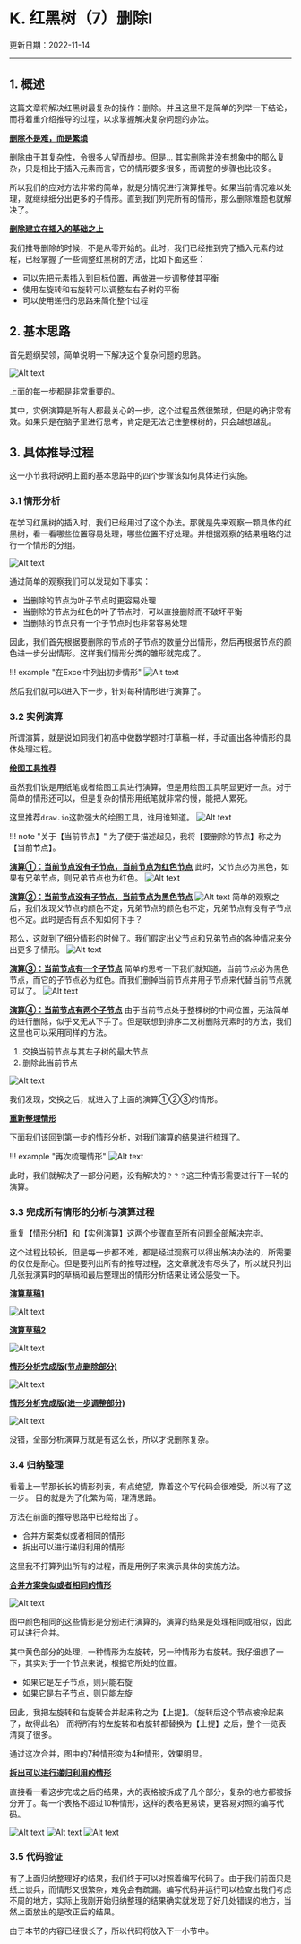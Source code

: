 # K. 红黑树（7）删除I

更新日期：2022-11-14

-----------------------------------------------------

## 1. 概述

这篇文章将解决红黑树最复杂的操作：删除。并且这里不是简单的列举一下结论，而将着重介绍推导的过程，以求掌握解决复杂问题的办法。

<u>__删除不是难，而是繁琐__</u>

删除由于其复杂性，令很多人望而却步。但是... 其实删除并没有想象中的那么复杂，只是相比于插入元素而言，它的情形要多很多，而调整的步骤也比较多。

所以我们的应对方法非常的简单，就是分情况进行演算推导。如果当前情况难以处理，就继续细分出更多的子情形。直到我们列完所有的情形，那么删除难题也就解决了。

<u>__删除建立在插入的基础之上__</u>

我们推导删除的时候，不是从零开始的。此时，我们已经推到完了插入元素的过程，已经掌握了一些调整红黑树的方法，比如下面这些：

- 可以先把元素插入到目标位置，再做进一步调整使其平衡
- 使用左旋转和右旋转可以调整左右子树的平衡
- 可以使用递归的思路来简化整个过程

## 2. 基本思路

首先题纲契领，简单说明一下解决这个复杂问题的思路。

![Alt text](S011.files/推导思路.drawio.png)

上面的每一步都是非常重要的。

其中，实例演算是所有人都最关心的一步，这个过程虽然很繁琐，但是的确非常有效。如果只是在脑子里进行思考，肯定是无法记住整棵树的，只会越想越乱。

## 3. 具体推导过程

这一小节我将说明上面的基本思路中的四个步骤该如何具体进行实施。

### 3.1 情形分析

在学习红黑树的插入时，我们已经用过了这个办法。那就是先来观察一颗具体的红黑树，看一看哪些位置容易处理，哪些位置不好处理。并根据观察的结果粗略的进行一个情形的分组。

![Alt text](S011.files/观察红黑树.drawio.png)

通过简单的观察我们可以发现如下事实：

- 当删除的节点为叶子节点时更容易处理
- 当删除的节点为红色的叶子节点时，可以直接删除而不破坏平衡
- 当删除的节点只有一个子节点时也非常容易处理

因此，我们首先根据要删除的节点的子节点的数量分出情形，然后再根据节点的颜色进一步分出情形。这样我们情形分类的雏形就完成了。

!!! example "在Excel中列出初步情形"
    ![Alt text](S011.files/初步情形.png)

然后我们就可以进入下一步，针对每种情形进行演算了。

### 3.2 实例演算

所谓演算，就是说如同我们初高中做数学题时打草稿一样，手动画出各种情形的具体处理过程。

<u>__绘图工具推荐__</u>

虽然我们说是用纸笔或者绘图工具进行演算，但是用绘图工具明显更好一点。对于简单的情形还可以，但是复杂的情形用纸笔就非常的慢，能把人累死。

这里推荐`draw.io`这款强大的绘图工具，谁用谁知道。
![Alt text](S011.files/drawio.png)

!!! note "关于【当前节点】"
    为了便于描述起见，我将【要删除的节点】称之为【当前节点】。

<u>__演算①：当前节点没有子节点，当前节点为红色节点__</u>
此时，父节点必为黑色，如果有兄弟节点，则兄弟节点也为红色。
![Alt text](S011.files/演算①.drawio.png)

<u>__演算②：当前节点没有子节点，当前节点为黑色节点__</u>
![Alt text](S011.files/演算②-1.drawio.png)
简单的观察之后，我们发现父节点的颜色不定，兄弟节点的颜色也不定，兄弟节点有没有子节点也不定。此时是否有点不知如何下手？

那么，这就到了细分情形的时候了。我们假定出父节点和兄弟节点的各种情况来分出更多子情形。
![Alt text](S011.files/演算②-2.drawio.png)

<u>__演算③：当前节点有一个子节点__</u>
简单的思考一下我们就知道，当前节点必为黑色节点，而它的子节点必为红色。而我们删掉当前节点并用子节点来代替当前节点就可以了。
![Alt text](S011.files/演算③.drawio.png)

<u>__演算④：当前节点有两个子节点__</u>
由于当前节点处于整棵树的中间位置，无法简单的进行删除，似乎又无从下手了。但是联想到排序二叉树删除元素时的方法，我们这里也可以采用同样的方法。

1. 交换当前节点与其左子树的最大节点
2. 删除此当前节点

![Alt text](S011.files/演算④.drawio.png)

我们发现，交换之后，就进入了上面的演算①②③的情形。

<u>__重新整理情形__</u>

下面我们该回到第一步的情形分析，对我们演算的结果进行梳理了。

!!! example "再次梳理情形"
    ![Alt text](S011.files/情形梳理.png)

此时，我们就解决了一部分问题，没有解决的`？？？`这三种情形需要进行下一轮的演算。

### 3.3 完成所有情形的分析与演算过程

重复【情形分析】和【实例演算】这两个步骤直至所有问题全部解决完毕。

这个过程比较长，但是每一步都不难，都是经过观察可以得出解决办法的，所需要的仅仅是耐心。但是要列出所有的推导过程，这文章就没有尽头了，所以就只列出几张我演算时的草稿和最后整理出的情形分析结果让诸公感受一下。

<u>__演算草稿1__</u>

![Alt text](S011.files/演算草稿1.png)

<u>__演算草稿2__</u>

![Alt text](S011.files/演算草稿2.png)

<u>__情形分析完成版(节点删除部分)__</u>

![Alt text](S011.files/情形分析完成版-1.png)

<u>__情形分析完成版(进一步调整部分)__</u>

![Alt text](S011.files/情形分析完成版-2.png)

没错，全部分析演算万就是有这么长，所以才说删除复杂。

### 3.4 归纳整理

看着上一节那长长的情形列表，有点绝望，靠着这个写代码会很难受，所以有了这一步。
目的就是为了化繁为简，理清思路。

方法在前面的推导思路中已经给出了。
- 合并方案类似或者相同的情形
- 拆出可以进行递归利用的情形

这里我不打算列出所有的过程，而是用例子来演示具体的实施方法。

<u>__合并方案类似或者相同的情形__</u>

![Alt text](S011.files/合并1.png)

图中颜色相同的这些情形是分别进行演算的，演算的结果是处理相同或相似，因此可以进行合并。

其中黄色部分的处理，一种情形为左旋转，另一种情形为右旋转。我仔细想了一下，其实对于一个节点来说，根据它所处的位置。
- 如果它是左子节点，则只能右旋
- 如果它是右子节点，则只能左旋

因此，我把左旋转和右旋转合并起来称之为【上提】。（旋转后这个节点被拎起来了，故得此名）
而将所有的左旋转和右旋转都替换为【上提】之后，整个一览表清爽了很多。

通过这次合并，图中的7种情形变为4种情形，效果明显。

<u>__拆出可以进行递归利用的情形__</u>

直接看一看这步完成之后的结果，大的表格被拆成了几个部分，复杂的地方都被拆分开了。每一个表格不超过10种情形，这样的表格更易读，更容易对照的编写代码。

![Alt text](S011.files/合并2.png)
![Alt text](S011.files/合并3.png)
![Alt text](S011.files/合并4.png)

### 3.5 代码验证

有了上面归纳整理好的结果，我们终于可以对照着编写代码了。由于我们前面只是纸上谈兵，而情形又很繁杂，难免会有疏漏。编写代码并运行可以检查出我们考虑不周的地方，实际上我刚开始归纳整理的结果确实就发现了好几处错误的地方，当然上面放出的是改正后的结果。

由于本节的内容已经很长了，所以代码将放入下一小节中。
